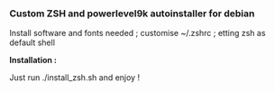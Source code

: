 ### Custom ZSH and powerlevel9k autoinstaller for debian

Install software and fonts needed ; customise ~/.zshrc ; etting zsh as default shell

**Installation :**

Just run ./install_zsh.sh and enjoy !